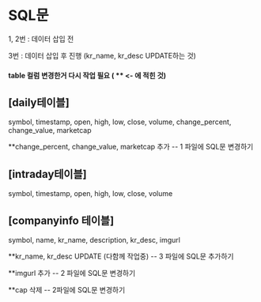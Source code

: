 # SQL문
1, 2번 : 데이터 삽입 전

3번 : 데이터 삽입 후 진행 (kr_name, kr_desc UPDATE하는 것)


#### table 컬럼 변경한거 다시 작업 필요 ( ** <- 에 적힌 것)


## [daily테이블]
symbol, timestamp, open, high, low, close, volume, change_percent, change_value, marketcap

**change_percent, change_value, marketcap 추가 -- 1 파일에 SQL문 변경하기


## [intraday테이블]
symbol, timestamp, open, high, low, close, volume


## [companyinfo 테이블] 
symbol, name, kr_name, description, kr_desc, imgurl

**kr_name, kr_desc UPDATE (다함께 작업중) -- 3 파일에 SQL문 추가하기

**imgurl 추가 -- 2 파일에 SQL문 변경하기

**cap 삭제 -- 2파일에 SQL문 변경하기
